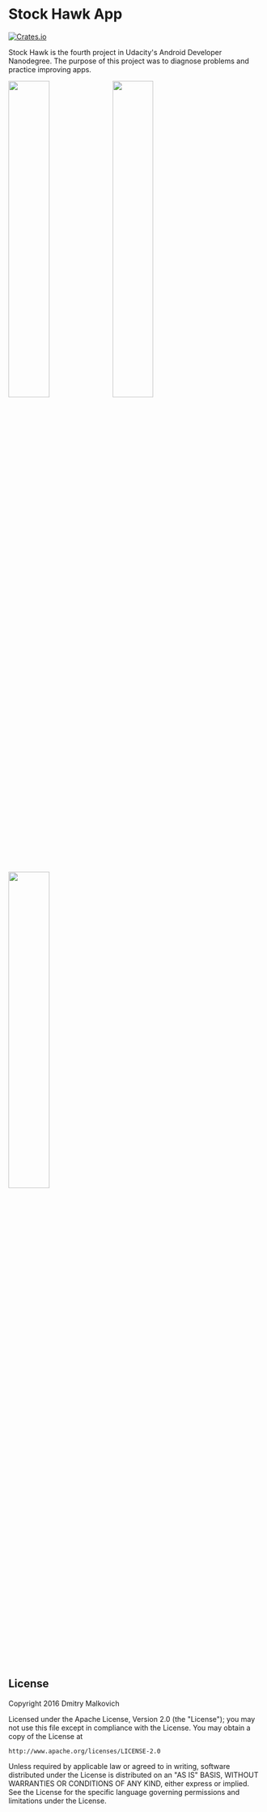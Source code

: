# Stock Hawk App
[![Crates.io](https://img.shields.io/crates/l/rustc-serialize.svg?maxAge=2592000)]()

Stock Hawk is the fourth project in Udacity's Android Developer Nanodegree. The purpose of this project was to diagnose problems and practice improving apps. 

<img width="40%" src="https://cloud.githubusercontent.com/assets/2931932/15270441/95bb27c6-1a28-11e6-8534-fdb3d9c13b8d.png" />
<img width="40%" src="https://cloud.githubusercontent.com/assets/2931932/15270442/95bbb466-1a28-11e6-9868-4e9540e5b1c5.png" />
<img width="40%" src="https://cloud.githubusercontent.com/assets/2931932/15270440/95b8830e-1a28-11e6-96a7-7f54193f810a.png" />

## License

Copyright 2016 Dmitry Malkovich

Licensed under the Apache License, Version 2.0 (the "License");
you may not use this file except in compliance with the License.
You may obtain a copy of the License at

    http://www.apache.org/licenses/LICENSE-2.0

Unless required by applicable law or agreed to in writing, software
distributed under the License is distributed on an "AS IS" BASIS,
WITHOUT WARRANTIES OR CONDITIONS OF ANY KIND, either express or implied.
See the License for the specific language governing permissions and
limitations under the License.
